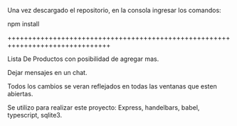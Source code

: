 Una vez descargado el repositorio, en la consola ingresar los comandos: 

npm install

+++++++++++++++++++++++++++++++++++++++++++++++++++++++++++++++++++++++++++++++

Lista De Productos con posibilidad de agregar mas.

Dejar mensajes en un chat.

Todos los cambios se veran reflejados en todas las ventanas que esten abiertas.


Se utilizo para realizar este proyecto: Express, handelbars, babel, typescript, sqlite3.


